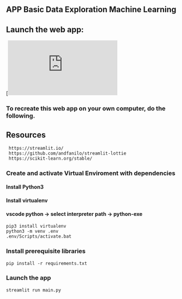 ## APP Basic Data Exploration Machine Learning

## Launch the web app:  

[![Streamlit App](https://share.streamlit.io/cristinaiglesias/app-basic-ml/main.py)

### To recreate this web app on your own computer, do the following.

## Resources

     https://streamlit.io/
     https://github.com/andfanilo/streamlit-lottie
     https://scikit-learn.org/stable/

### Create and activate Virtual Enviroment with dependencies 

#### Install Python3
#### Install virtualenv 
#### vscode python -> select interpreter path -> python-exe

    pip3 install virtualenv  
    python3 -m venv .env
    .env/Scripts/activate.bat

### Install prerequisite libraries

    pip install -r requirements.txt

### Launch the app 

    streamlit run main.py 
